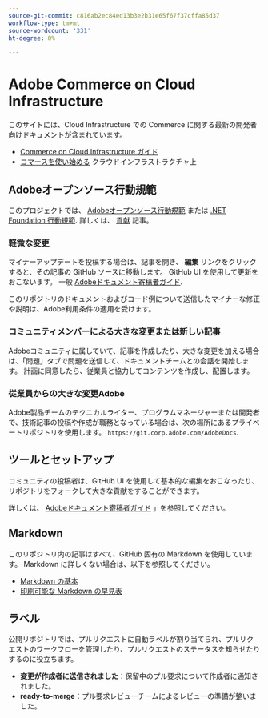 ```yaml
---
source-git-commit: c816ab2ec84ed13b3e2b31e65f67f37cffa85d37
workflow-type: tm+mt
source-wordcount: '331'
ht-degree: 0%

---
```

# Adobe Commerce on Cloud Infrastructure

このサイトには、Cloud Infrastructure での Commerce に関する最新の開発者向けドキュメントが含まれています。

- [Commerce on Cloud Infrastructure ガイド](https://experienceleague.adobe.com/docs/commerce-cloud-service/user-guide/overview.html)
- [コマースを使い始める](https://experienceleague.adobe.com/docs/commerce-cloud-service/start/overview.html) クラウドインフラストラクチャ上

## Adobeオープンソース行動規範

このプロジェクトでは、 [Adobeオープンソース行動規範](code-of-conduct.md) または [.NET Foundation 行動規範](https://dotnetfoundation.org/about/policies/code-of-conduct).
詳しくは、 [貢献](contributing.md) 記事。

### 軽微な変更

マイナーアップデートを投稿する場合は、記事を開き、 **編集** リンクをクリックすると、その記事の GitHub ソースに移動します。 GitHub UI を使用して更新をおこないます。 一般 [Adobeドキュメント寄稿者ガイド](https://experienceleague.adobe.com/docs/contributor/contributor-guide/introduction.html).

このリポジトリのドキュメントおよびコード例について送信したマイナーな修正や説明は、Adobe利用条件の適用を受けます。

### コミュニティメンバーによる大きな変更または新しい記事

Adobeコミュニティに属していて、記事を作成したり、大きな変更を加える場合は、「問題」タブで問題を送信して、ドキュメントチームとの会話を開始します。 計画に同意したら、従業員と協力してコンテンツを作成し、配置します。

### 従業員からの大きな変更Adobe

Adobe製品チームのテクニカルライター、プログラムマネージャーまたは開発者で、技術記事の投稿や作成が職務となっている場合は、次の場所にあるプライベートリポジトリを使用します。 `https://git.corp.adobe.com/AdobeDocs`.

## ツールとセットアップ

コミュニティの投稿者は、GitHub UI を使用して基本的な編集をおこなったり、リポジトリをフォークして大きな貢献をすることができます。

詳しくは、 [Adobeドキュメント寄稿者ガイド](https://experienceleague.adobe.com/docs/contributor/contributor-guide/introduction.html) 」を参照してください。

## Markdown

このリポジトリ内の記事はすべて、GitHub 固有の Markdown を使用しています。 Markdown に詳しくない場合は、以下を参照してください。

- [Markdown の基本](https://docs.github.com/en/get-started/writing-on-github/getting-started-with-writing-and-formatting-on-github/basic-writing-and-formatting-syntax)
- [印刷可能な Markdown の早見表](https://docs.github.com/en/get-started/quickstart/git-cheatsheet)

## ラベル

公開リポジトリでは、プルリクエストに自動ラベルが割り当てられ、プルリクエストのワークフローを管理したり、プルリクエストのステータスを知らせたりするのに役立ちます。

- **変更が作成者に送信されました**：保留中のプル要求について作成者に通知されました。
- **ready-to-merge**：プル要求レビューチームによるレビューの準備が整いました。
